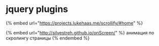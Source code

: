 # jquery plugins

{% embed url="https://projects.lukehaas.me/scrollify/#home" %}

{% embed url="http://silvestreh.github.io/onScreen/" %}
анимация по скролингу страницы
{% endembed %}
